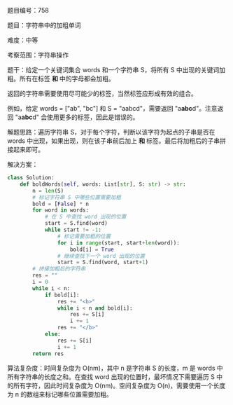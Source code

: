 题目编号：758

题目：字符串中的加粗单词

难度：中等

考察范围：字符串操作

题干：给定一个关键词集合 words 和一个字符串 S，将所有 S 中出现的关键词加粗。所有在标签 <b> 和 </b> 中的字母都会加粗。

返回的字符串需要使用尽可能少的标签，当然标签应形成有效的组合。

例如，给定 words = ["ab", "bc"] 和 S = "aabcd"，需要返回 "a<b>abc</b>d"。注意返回 "a<b>a<b>b</b>c</b>d" 会使用更多的标签，因此是错误的。

解题思路：遍历字符串 S，对于每个字符，判断以该字符为起点的子串是否在 words 中出现，如果出现，则在该子串前后加上 <b> 和 </b> 标签。最后将加粗后的子串拼接起来即可。

解决方案：

```python
class Solution:
    def boldWords(self, words: List[str], S: str) -> str:
        n = len(S)
        # 标记字符串 S 中哪些位置需要加粗
        bold = [False] * n
        for word in words:
            # 在 S 中查找 word 出现的位置
            start = S.find(word)
            while start != -1:
                # 标记需要加粗的位置
                for i in range(start, start+len(word)):
                    bold[i] = True
                # 继续查找下一个 word 出现的位置
                start = S.find(word, start+1)
        # 拼接加粗后的字符串
        res = ""
        i = 0
        while i < n:
            if bold[i]:
                res += "<b>"
                while i < n and bold[i]:
                    res += S[i]
                    i += 1
                res += "</b>"
            else:
                res += S[i]
                i += 1
        return res
```

算法复杂度：时间复杂度为 O(nm)，其中 n 是字符串 S 的长度，m 是 words 中所有字符串的长度之和。在查找 word 出现的位置时，最坏情况下需要遍历 S 中的所有字符，因此时间复杂度为 O(nm)。空间复杂度为 O(n)，需要使用一个长度为 n 的数组来标记哪些位置需要加粗。